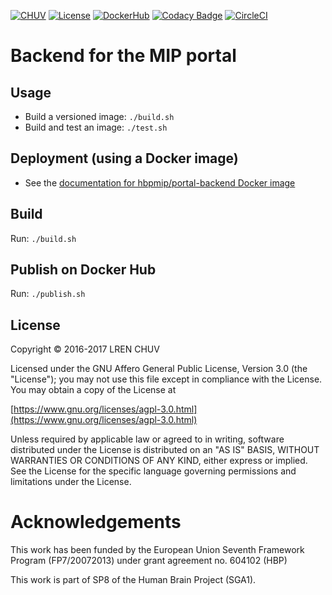 [![CHUV](https://img.shields.io/badge/CHUV-LREN-AF4C64.svg)](https://www.unil.ch/lren/en/home.html) [![License](https://img.shields.io/badge/license-AGPL--3.0-blue.svg)](https://www.gnu.org/licenses/agpl-3.0.html)
[![DockerHub](https://img.shields.io/badge/docker-hbpmip%2Fportal--backend-008bb8.svg)](https://hub.docker.com/r/hbpmip/portal-backend/)
[![Codacy Badge](https://api.codacy.com/project/badge/Grade/05ba08087da24b3980475f88e1a591b7)](https://www.codacy.com/app/hbp-mip/portal-backend?utm_source=github.com&amp;utm_medium=referral&amp;utm_content=LREN-CHUV/portal-backend&amp;utm_campaign=Badge_Grade)
[![CircleCI](https://circleci.com/gh/LREN-CHUV/portal-backend/tree/master.svg?style=svg)](https://circleci.com/gh/LREN-CHUV/portal-backend/tree/master)

# Backend for the MIP portal

## Usage

* Build a versioned image: `./build.sh`
* Build and test an image: `./test.sh`

## Deployment (using a Docker image)

* See the [documentation for hbpmip/portal-backend Docker image](./docker/README.md)

## Build

Run: `./build.sh`

## Publish on Docker Hub

Run: `./publish.sh`

## License

Copyright © 2016-2017 LREN CHUV

Licensed under the GNU Affero General Public License, Version 3.0 (the "License");
you may not use this file except in compliance with the License.
You may obtain a copy of the License at

   [https://www.gnu.org/licenses/agpl-3.0.html](https://www.gnu.org/licenses/agpl-3.0.html)

Unless required by applicable law or agreed to in writing, software
distributed under the License is distributed on an "AS IS" BASIS,
WITHOUT WARRANTIES OR CONDITIONS OF ANY KIND, either express or implied.
See the License for the specific language governing permissions and
limitations under the License.

# Acknowledgements

This work has been funded by the European Union Seventh Framework Program (FP7/2007­2013) under grant agreement no. 604102 (HBP)

This work is part of SP8 of the Human Brain Project (SGA1).
